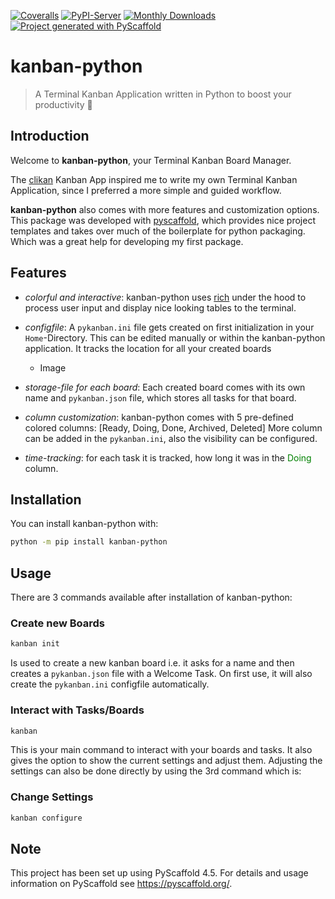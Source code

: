 <!-- These are examples of badges you might want to add to your README:
     please update the URLs accordingly

[![Built Status](https://api.cirrus-ci.com/github/<USER>/kanban-python.svg?branch=main)](https://cirrus-ci.com/github/<USER>/kanban-python)
[![ReadTheDocs](https://readthedocs.org/projects/kanban-python/badge/?version=latest)](https://kanban-python.readthedocs.io/en/stable/)
[![Conda-Forge](https://img.shields.io/conda/vn/conda-forge/kanban-python.svg)](https://anaconda.org/conda-forge/kanban-python)
[![Twitter](https://img.shields.io/twitter/url/http/shields.io.svg?style=social&label=Twitter)](https://twitter.com/kanban-python)
-->

[![Coveralls](https://img.shields.io/coveralls/github/Zaloog/kanban-python/main.svg)](https://coveralls.io/r/Zaloog/kanban-python)
[![PyPI-Server](https://img.shields.io/pypi/v/kanban-python.svg)](https://pypi.org/project/kanban-python/)
[![Monthly Downloads](https://pepy.tech/badge/kanban-python/month)](https://pepy.tech/project/kanban-python)
[![Project generated with PyScaffold](https://img.shields.io/badge/-PyScaffold-005CA0?logo=pyscaffold)](https://pyscaffold.org/)
# kanban-python

> A Terminal Kanban Application written in Python to boost your productivity :rocket:

## Introduction
Welcome to **kanban-python**, your Terminal Kanban Board Manager.

The [clikan] Kanban App inspired me to write
my own Terminal Kanban Application, since I preferred a more simple and guided workflow.

**kanban-python** also comes with more features and customization options.
This package was developed with [pyscaffold], which provides nice project templates
and takes over much of the boilerplate for python packaging.
Which was a great help for developing my first package.

## Features
- *colorful and interactive*: kanban-python uses [rich] under the hood to process user input
and display nice looking tables to the terminal.

- *configfile*: A `pykanban.ini` file gets created on first initialization in your `Home`-Directory.
This can be edited manually or within the kanban-python application. It tracks the location for all your created boards
  - Image

- *storage-file for each board*: Each created board comes with its own name and `pykanban.json` file,
which stores all tasks for that board.

- *column customization*: kanban-python comes with 5 pre-defined colored columns: [Ready, Doing, Done, Archived, Deleted]
More column can be added in the `pykanban.ini`, also the visibility can be configured.

- *time-tracking*: for each task it is tracked, how long it was in the
 <span style="color:green">Doing</span> column.


## Installation
You can install kanban-python with:
```bash
python -m pip install kanban-python
```

## Usage
There are 3 commands available after installation of kanban-python:

### Create new Boards
  ```bash
  kanban init
  ```
Is used to create a new kanban board i.e. it asks for a name and then creates a `pykanban.json` file with a Welcome Task.
On first use, it will also create the `pykanban.ini` configfile automatically.

### Interact with Tasks/Boards
  ```bash
  kanban
  ```
This is your main command to interact with your boards and tasks. It also gives the option to show the current settings and adjust them.
Adjusting the settings can also be done directly by using the 3rd command which is:

### Change Settings
  ```bash
  kanban configure
  ```

<!-- pyscaffold-notes -->

## Note

This project has been set up using PyScaffold 4.5. For details and usage
information on PyScaffold see https://pyscaffold.org/.

[clikan]: https://github.com/kitplummer/clikan
[pyscaffold]: https://pyscaffold.org/
[rich]: https://github.com/Textualize/rich

